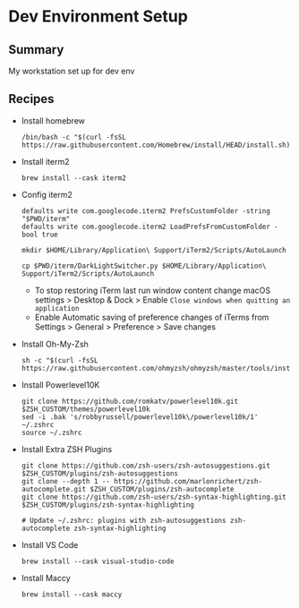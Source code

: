 # Dev Environment Setup
## Summary
My workstation set up for dev env

## Recipes
- Install homebrew
  ```
  /bin/bash -c "$(curl -fsSL https://raw.githubusercontent.com/Homebrew/install/HEAD/install.sh)"
  ```
- Install iterm2
  ```
  brew install --cask iterm2
  ```

- Config iterm2  
  ```
  defaults write com.googlecode.iterm2 PrefsCustomFolder -string "$PWD/iterm"
  defaults write com.googlecode.iterm2 LoadPrefsFromCustomFolder -bool true
  
  mkdir $HOME/Library/Application\ Support/iTerm2/Scripts/AutoLaunch
  
  cp $PWD/iterm/DarkLightSwitcher.py $HOME/Library/Application\ Support/iTerm2/Scripts/AutoLaunch
  ```
  - To stop restoring iTerm last run window content change macOS settings > Desktop & Dock > Enable `Close windows when quitting an application`
  - Enable Automatic saving of preference changes of iTerms from  Settings > General > Preference > Save changes

- Install Oh-My-Zsh
  ```
  sh -c "$(curl -fsSL https://raw.githubusercontent.com/ohmyzsh/ohmyzsh/master/tools/install.sh)"
  ```

- Install Powerlevel10K
  ```
  git clone https://github.com/romkatv/powerlevel10k.git $ZSH_CUSTOM/themes/powerlevel10k
  sed -i .bak 's/robbyrussell/powerlevel10k\/powerlevel10k/1' ~/.zshrc
  source ~/.zshrc
  ```

- Install Extra ZSH Plugins
  ```
  git clone https://github.com/zsh-users/zsh-autosuggestions.git $ZSH_CUSTOM/plugins/zsh-autosuggestions
  git clone --depth 1 -- https://github.com/marlonrichert/zsh-autocomplete.git $ZSH_CUSTOM/plugins/zsh-autocomplete
  git clone https://github.com/zsh-users/zsh-syntax-highlighting.git $ZSH_CUSTOM/plugins/zsh-syntax-highlighting
  
  # Update ~/.zshrc: plugins with zsh-autosuggestions zsh-autocomplete zsh-syntax-highlighting
  ```

- Install VS Code
  ```
  brew install --cask visual-studio-code
  ```

- Install Maccy
  ```
  brew install --cask maccy
  ```


